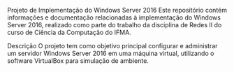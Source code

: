 Projeto de Implementação do Windows Server 2016
Este repositório contém informações e documentação relacionadas à implementação do Windows Server 2016, realizado como parte do trabalho da disciplina de Redes II do curso de Ciência da Computação do IFMA.

Descrição
O projeto tem como objetivo principal configurar e administrar um servidor Windows Server 2016 em uma máquina virtual, utilizando o software VirtualBox para simulação de ambiente.
